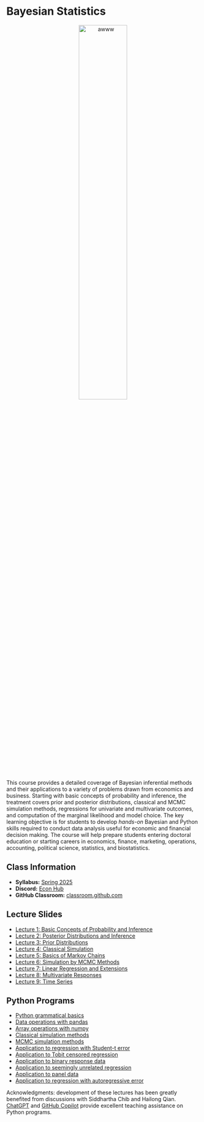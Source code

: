 # Bayesian Statistics

<p align="center">
  <img src="e6100.jpg" alt="awww" width="50%" height="50%">
</p>

This course provides a detailed coverage of Bayesian inferential methods and their applications to a variety of problems drawn from economics and business. Starting with basic concepts of probability and inference, the treatment covers prior and posterior distributions, classical and MCMC simulation methods, regressions for univariate and multivariate outcomes, and computation of the marginal likelihood and model choice. The key learning objective is for students to develop *hands-on* Bayesian and Python skills required to conduct data analysis useful for economic and financial decision making. The course will help prepare students entering doctoral education or starting careers in economics, finance, marketing, operations, accounting, political science, statistics, and biostatistics.

## Class Information

* **Syllabus:** [Spring 2025](/pdf/E6100syllabus.pdf)
* **Discord:** [Econ Hub](https://discord.gg/SsrNPEeP2P)
* **GitHub Classroom:** [classroom.github.com](https://classroom.github.com)

## Lecture Slides

* [Lecture 1: Basic Concepts of Probability and Inference](/pdf/Bayeslec1.pdf)
* [Lecture 2: Posterior Distributions and Inference](/pdf/Bayeslec2.pdf)
* [Lecture 3: Prior Distributions](/pdf/E6930Slides3.pdf)
* [Lecture 4: Classical Simulation](/pdf/E6930Slides4.pdf)
* [Lecture 5: Basics of Markov Chains](/pdf/E6930Slides5.pdf)
* [Lecture 6: Simulation by MCMC Methods](/pdf/E6930Slides6.pdf)
* [Lecture 7: Linear Regression and Extensions](/pdf/E6930Slides7.pdf)
* [Lecture 8: Multivariate Responses](/pdf/E6930Slides8.pdf)
* [Lecture 9: Time Series](/pdf/E6930Slides9.pdf)

## Python Programs

* [Python grammatical basics](/code/01-python-grammar.ipynb)
* [Data operations with pandas](/code/02-data-analysis.ipynb)
* [Array operations with numpy](/code/03-ndarray.ipynb)
* [Classical simulation methods](/code/04-classical-simu.ipynb)
* [MCMC simulation methods](/code/05-mcmc-simu.ipynb)
* [Application to regression with Student-t error](/code/06-app-student-t.ipynb)
* [Application to Tobit censored regression](/code/07-app-tobit.ipynb)
* [Application to binary response data](/code/08-app-binary.ipynb)
* [Application to seemingly unrelated regression](/code/09-app-sur.ipynb)
* [Application to panel data](/code/10-app-panel.ipynb)
* [Application to regression with autoregressive error](/code/11-app-ar.ipynb)

Acknowledgments: development of these lectures has been greatly benefited from discussions with Siddhartha Chib and Hailong Qian. [ChatGPT](https://openai.com/blog/chatgpt) and [GitHub Copilot](https://github.com/features/copilot) provide excellent teaching assistance on Python programs.
